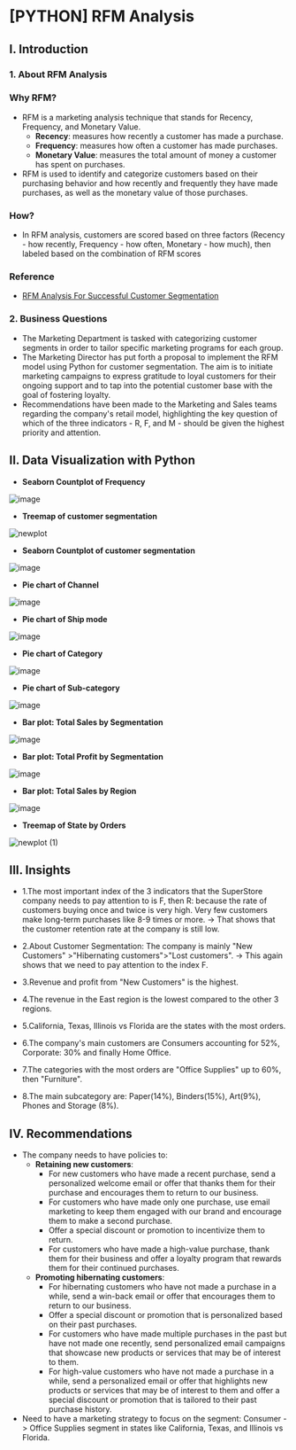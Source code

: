 # [PYTHON] RFM Analysis
## I. Introduction
### 1. About RFM Analysis
### Why RFM?
- RFM is a marketing analysis technique that stands for Recency, Frequency, and Monetary Value.
  - **Recency**: measures how recently a customer has made a purchase.
  - **Frequency**: measures how often a customer has made purchases.
  - **Monetary Value**: measures the total amount of money a customer has spent on purchases.
- RFM is used to identify and categorize customers based on their purchasing behavior and how recently and frequently they have made purchases, as well as the monetary value of those purchases.
### How?
- In RFM analysis, customers are scored based on three factors (Recency - how recently, Frequency - how often, Monetary - how much), then labeled based on the combination of RFM scores
### Reference
- [RFM Analysis For Successful Customer Segmentation](https://www.putler.com/rfm-analysis)

### 2. Business Questions
- The Marketing Department is tasked with categorizing customer segments in order to tailor specific marketing programs for each group.
- The Marketing Director has put forth a proposal to implement the RFM model using Python for customer segmentation. The aim is to initiate marketing campaigns to express gratitude to loyal customers for their ongoing support and to tap into the potential customer base with the goal of fostering loyalty.
- Recommendations have been made to the Marketing and Sales teams regarding the company's retail model, highlighting the key question of which of the three indicators - R, F, and M - should be given the highest priority and attention.






## II. Data Visualization with Python
- **Seaborn Countplot of Frequency**

![image](https://user-images.githubusercontent.com/101726623/235647773-ca8207b8-5d53-4f5d-95dc-29b3ebc04b46.png)
- **Treemap of customer segmentation**

![newplot](https://user-images.githubusercontent.com/101726623/235647501-226fcecb-9db0-4996-85c6-f4238c421cc0.png)
- **Seaborn Countplot of customer segmentation**

![image](https://user-images.githubusercontent.com/101726623/235648007-108121f0-d6cf-4353-885c-2bf76d01cadb.png)
- **Pie chart of Channel**

![image](https://user-images.githubusercontent.com/101726623/235648595-b7c00066-2130-4386-9991-dacc50db4a1c.png)
- **Pie chart of Ship mode**

![image](https://user-images.githubusercontent.com/101726623/235648619-d43a2aaa-054a-4170-8708-2c8c53f17ba5.png)
- **Pie chart of Category**

![image](https://user-images.githubusercontent.com/101726623/235648648-bc05d567-d755-4b8a-b227-ec0a3bf9753b.png)
- **Pie chart of Sub-category**

![image](https://user-images.githubusercontent.com/101726623/235648663-667f65f9-4628-4554-9774-17950f7771c0.png)
- **Bar plot: Total Sales by Segmentation**

![image](https://user-images.githubusercontent.com/101726623/235648968-31eef44e-4154-4f82-90d3-a34866fa5b73.png)
- **Bar plot: Total Profit by Segmentation**

![image](https://user-images.githubusercontent.com/101726623/235649043-469a6a43-56e1-46db-a87b-ed32d0719b06.png)
- **Bar plot: Total Sales by Region**

![image](https://user-images.githubusercontent.com/101726623/235649234-3f7b712b-93a0-4469-b696-2efab733a2ea.png)
- **Treemap of State by Orders**

![newplot (1)](https://user-images.githubusercontent.com/101726623/235649382-7105ded5-388e-4f6a-9a52-e44ffcc25891.png)
## III. Insights
- 1.The most important index of the 3 indicators that the SuperStore company needs to pay attention to is F, then R: because the rate of customers buying once and twice is very high. Very few customers make long-term purchases like 8-9 times or more.
     -> That shows that the customer retention rate at the company is still low.
     
- 2.About Customer Segmentation: The company is mainly "New Customers" >"Hibernating customers">"Lost customers".
    -> This again shows that we need to pay attention to the index F.
  
- 3.Revenue and profit from "New Customers" is the highest.

- 4.The revenue in the East region is the lowest compared to the other 3 regions.

- 5.California, Texas, Illinois vs Florida are the states with the most orders.

- 6.The company's main customers are Consumers accounting for 52%, Corporate: 30% and finally Home Office.

- 7.The categories with the most orders are "Office Supplies" up to 60%, then "Furniture".

- 8.The main subcategory are: Paper(14%), Binders(15%), Art(9%), Phones and Storage (8%).
## IV. Recommendations
- The company needs to have policies to:
  - **Retaining new customers**:
    - For new customers who have made a recent purchase, send a personalized welcome email or offer that thanks them for their purchase and encourages them to return to our business.
    - For customers who have made only one purchase, use email marketing to keep them engaged with our brand and encourage them to make a second purchase.
    - Offer a special discount or promotion to incentivize them to return.
    - For customers who have made a high-value purchase, thank them for their business and offer a loyalty program that rewards them for their continued purchases.
  - **Promoting hibernating customers**:
    - For hibernating customers who have not made a purchase in a while, send a win-back email or offer that encourages them to return to our business.
    - Offer a special discount or promotion that is personalized based on their past purchases.
    - For customers who have made multiple purchases in the past but have not made one recently, send personalized email campaigns that showcase new products or services that may be of interest to them.
    - For high-value customers who have not made a purchase in a while, send a personalized email or offer that highlights new products or services that may be of interest to them and offer a special discount or promotion that is tailored to their past purchase history.
- Need to have a marketing strategy to focus on the segment: Consumer -> Office Supplies segment in states like California, Texas, and Illinois vs Florida.
